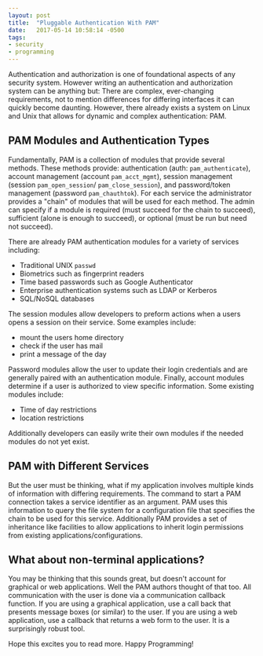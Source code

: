 ```yaml
---
layout: post
title:  "Pluggable Authentication With PAM"
date:   2017-05-14 10:58:14 -0500
tags: 
- security
- programming
---
```


Authentication and authorization is one of foundational aspects of any security system.
However writing an authentication and authorization system can be anything but:
There are complex, ever-changing requirements, not to mention differences for differing interfaces it can quickly become daunting.
However, there already exists a system on Linux and Unix that allows for dynamic and complex authentication: PAM.

## PAM Modules and Authentication Types

Fundamentally, PAM is a collection of modules that provide several methods.
These methods provide: authentication (auth: `pam_authenticate`), account management (account `pam_acct_mgmt`), 
session management (session `pam_open_session`/ `pam_close_session`), and password/token management (password `pam_chauthtok`).
For each service the administrator provides a "chain" of modules that will be used for each method.
The admin can specify if a module is required (must succeed for the chain to succeed), sufficient (alone is enough to succeed), or optional (must be run but need not succeed).

There are already PAM authentication modules for a variety of services including:

+	Traditional UNIX `passwd` 
+	Biometrics such as fingerprint readers
+	Time based passwords  such as Google Authenticator
+	Enterprise authentication systems such as LDAP or Kerberos
+	SQL/NoSQL databases

The session modules allow developers to preform actions when a users opens a session on their service.
Some examples include:

+	mount the users home directory
+	check if the user has mail
+	print a message of the day

Password modules allow the user to update their login credentials and are generally paired with an authentication module.
Finally, account modules determine if a user is authorized to view specific information.
Some existing modules include:

+	Time of day restrictions
+	location restrictions


Additionally developers can easily write their own modules if the needed modules do not yet exist.

## PAM with Different Services

But the user must be thinking, what if my application involves multiple kinds of information with differing requirements.
The command to start a PAM connection takes a service identifier as an argument.
PAM uses this information to query the file system for a configuration file that specifies the chain to be used for this service.
Additionally PAM provides a set of inheritance like facilities to allow applications to inherit login permissions from existing applications/configurations. 

## What about non-terminal applications?

You may be thinking that this sounds great, but doesn't account for graphical or web applications.
Well the PAM authors thought of that too.
All communication with the user is done via a communication callback function.
If you are using a graphical application, use a call back that presents message boxes (or similar) to the user.
If you are using a web application, use a callback that returns a web form to the user.
It is a surprisingly robust tool.

Hope this excites you to read more.  Happy Programming!
